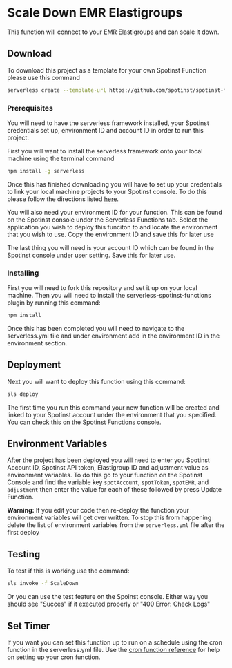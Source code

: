 # Scale Down EMR Elastigroups

This function will connect to your EMR Elastigroups and can scale it down. 

## Download

To download this project as a template for your own Spotinst Function please use this command

```bash
serverless create --template-url https://github.com/spotinst/spotinst-functions-examples/tree/master/node-emr-scaleDown
```

### Prerequisites

You will need to have the serverless framework installed, your Spotinst credentials set up, environment ID and account ID in order to run this project. 

First you will want to install the serverless framework onto your local machine using the terminal command

```bash
npm install -g serverless
```

Once this has finished downloading you will have to set up your credentials to link your local machine projects to your Spotinst console. To do this please follow the directions listed [here](https://serverless.com/framework/docs/providers/spotinst/guide/credentials/).

You will also need your environment ID for your function. This can be found on the Spotinst console under the Serverless Functions tab. Select the application you wish to deploy this funciton to and locate the environment that you wish to use. Copy the environment ID and save this for later use

The last thing you will need is your account ID which can be found in the Spotinst console under user setting. Save this for later use. 

### Installing

First you will need to fork this repository and set it up on your local machine. Then you will need to install the serverless-spotinst-functions plugin by running this command:

```bash
npm install
```

Once this has been completed you will need to navigate to the serverless.yml file and under environment add in the environment ID in the environment section.

## Deployment

Next you will want to deploy this function using this command:

```bash
sls deploy
```

The first time you run this command your new function will be created and linked to your Spotinst account under the environment that you specified. You can check this on the Spotinst Functions console. 

## Environment Variables

After the project has been deployed you will need to enter you Spotinst Account ID, Spotinst API token, Elastigroup ID and adjustment value as environment variables. To do this go to your function on the Spotinst Console and find the variable key `spotAccount`, `spotToken`, `spotEMR`, and `adjustment` then enter the value for each of these followed by press Update Function.

**Warning:** If you edit your code then re-deploy the function your environment variables will get over written. To stop this from happening delete the list of environment variables from the `serverless.yml` file after the first deploy

## Testing

To test if this is working use the command:

```bash
sls invoke -f ScaleDown
```

Or you can use the test feature on the Spoinst console. Either way you should see "Succes" if it executed properly or "400 Error: Check Logs"

## Set Timer

If you want you can set this function up to run on a schedule using the cron function in the serverless.yml file. Use the [cron function reference](https://crontab.guru/) for help on setting up your cron function. 

